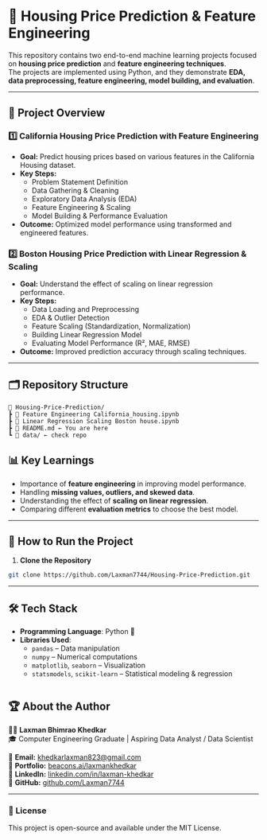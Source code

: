 


# 🏡 Housing Price Prediction & Feature Engineering

This repository contains two end-to-end machine learning projects focused on **housing price prediction** and **feature engineering techniques**.  
The projects are implemented using Python, and they demonstrate **EDA, data preprocessing, feature engineering, model building, and evaluation**.

---

## 📌 Project Overview

### 1️⃣ **California Housing Price Prediction with Feature Engineering**
- **Goal:** Predict housing prices based on various features in the California Housing dataset.
- **Key Steps:**
  - Problem Statement Definition
  - Data Gathering & Cleaning
  - Exploratory Data Analysis (EDA)
  - Feature Engineering & Scaling
  - Model Building & Performance Evaluation
- **Outcome:** Optimized model performance using transformed and engineered features.

### 2️⃣ **Boston Housing Price Prediction with Linear Regression & Scaling**
- **Goal:** Understand the effect of scaling on linear regression performance.
- **Key Steps:**
  - Data Loading and Preprocessing
  - EDA & Outlier Detection
  - Feature Scaling (Standardization, Normalization)
  - Building Linear Regression Model
  - Evaluating Model Performance (R², MAE, RMSE)
- **Outcome:** Improved prediction accuracy through scaling techniques.

---

## 🗂️ Repository Structure
```
📂 Housing-Price-Prediction/
┣ 📜 Feature Engineering California_housing.ipynb
┣ 📜 Linear Regression Scaling Boston house.ipynb
┣ 📜 README.md ← You are here
┗ 📂 data/ ← check repo

```

## 📊 Key Learnings

- Importance of **feature engineering** in improving model performance.
- Handling **missing values, outliers, and skewed data**.
- Understanding the effect of **scaling on linear regression**.
- Comparing different **evaluation metrics** to choose the best model.

---

## 🚀 How to Run the Project

1. **Clone the Repository**
```bash
git clone https://github.com/Laxman7744/Housing-Price-Prediction.git
```
---
## 🛠️ Tech Stack

- **Programming Language**: Python 🐍
- **Libraries Used**:
  - `pandas` – Data manipulation
  - `numpy` – Numerical computations
  - `matplotlib`, `seaborn` – Visualization
  - `statsmodels`, `scikit-learn` – Statistical modeling & regression

```
``` 
## 🏆 About the Author  

👨‍💻 **Laxman Bhimrao Khedkar**  
🎓 Computer Engineering Graduate | Aspiring Data Analyst / Data Scientist  

📧 **Email:** [khedkarlaxman823@gmail.com](mailto:khedkarlaxman823@gmail.com)  
🔗 **Portfolio:** [beacons.ai/laxmankhedkar](https://beacons.ai/laxmankhedkar)  
💼 **LinkedIn:** [linkedin.com/in/laxman-khedkar](https://www.linkedin.com/in/laxman-khedkar)  
🐙 **GitHub:** [github.com/Laxman7744](https://github.com/Laxman7744)  

--- 
### 📜 License

This project is open-source and available under the MIT License.
